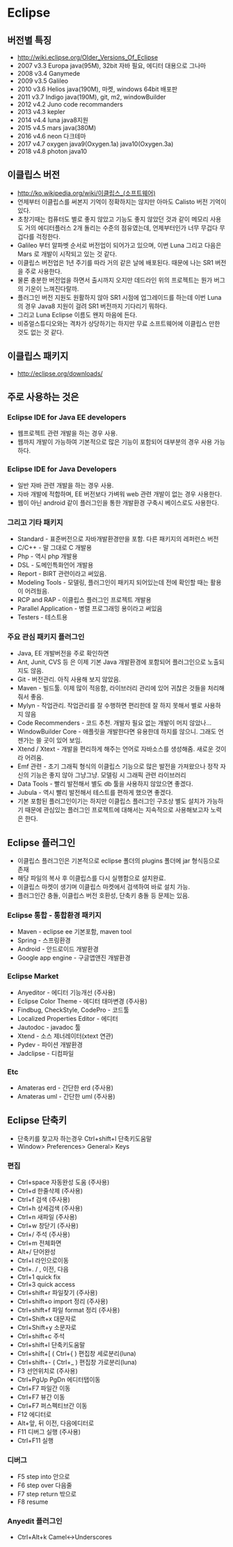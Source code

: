 # Eclipse

<!--
description = 정리자료
tag = programming, tool, eclipse
-->

## 버전별 특징

- http://wiki.eclipse.org/Older_Versions_Of_Eclipse
- 2007 v3.3 Europa java(95M), 32bit 자바 필요, 에디터 대용으로 그나마
- 2008 v3.4 Ganymede
- 2009 v3.5 Galileo
- 2010 v3.6 Helios java(190M), 마켓, windows 64bit 배포판
- 2011 v3.7 Indigo java(190M), git, m2, windowBuilder
- 2012 v4.2 Juno code recommanders
- 2013 v4.3 kepler
- 2014 v4.4 luna java8지원
- 2015 v4.5 mars java(380M)
- 2016 v4.6 neon 다크테마
- 2017 v4.7 oxygen java9(Oxygen.1a) java10(Oxygen.3a)
- 2018 v4.8 photon java10

## 이클립스 버전

- http://ko.wikipedia.org/wiki/이클립스_(소프트웨어)
- 언제부터 이클립스를 써본지 기억이 정확하지는 않지만 아마도 Calisto 버전 기억이있다.
- 초창기때는 컴퓨터도 별로 좋지 않았고 기능도 좋지 않았던 것과 같이 메모리 사용도 거의 에디터플러스 2개 돌리는 수준의 점유였는데, 언제부터인가 너무 무겁다 무겁다를 걱정한다.
- Galileo 부터 알파벳 순서로 버전업이 되어가고 있으며, 이번 Luna 그리고 다음은 Mars 로 개발이 시작되고 있는 것 같다.
- 이클립스 버전업은 1년 주기를 따라 거의 같은 날에 배포된다. 때문에 나는 SR1 버전을 주로 사용한다.
- 물론 충분한 버전업을 하면서 출시까지 오지만 데드라인 위의 프로젝트는 뭔가 버그의 기운이 느껴진다랄까.
- 플러그인 버전 지원도 원활하지 않아 SR1 시점에 업그레이드를 하는데 이번 Luna의 경우 Java8 지원이 걸려 SR1 버전까지 기다리기 뭐하다.
- 그리고 Luna Eclipse 이름도 왠지 마음에 든다.
- 비쥬얼스튜디오와는 격차가 상당하기는 하지만 무료 소프트웨어에 이클립스 만한 것도 없는 것 같다.


## 이클립스 패키지
- http://eclipse.org/downloads/

## 주로 사용하는 것은

### Eclipse IDE for Java EE developers

- 웹프로젝트 관련 개발을 하는 경우 사용.
- 웹까지 개발이 가능하여 기본적으로 많은 기능이 포함되어 대부분의 경우 사용 가능하다.

### Eclipse IDE for Java Developers

- 일반 자바 관련 개발을 하는 경우 사용.
- 자바 개발에 적합하며, EE 버전보다 가벼워 web 관련 개발이 없는 경우 사용한다.
- 웹이 아닌 android 같이 플러그인을 통한 개발환경 구축시 베이스로도 사용한다.

### 그리고 기타 패키지

- Standard - 표준버전으로 자바개발환경만을 포함. 다른 패키지의 레퍼런스 버전
- C/C++ - 말 그대로 C 개발용
- Php - 역시 php 개발용
- DSL - 도메인특화언어 개발용
- Report - BIRT 관련이라고 써있음.
- Modeling Tools - 모델링, 플러그인이 패키지 되어있는데 전에 확인할 때는 활용이 어려웠음.
- RCP and RAP - 이클립스 플러그인 프로젝트 개발용
- Parallel Application - 병렬 프로그래밍 용이라고 써있음
- Testers - 테스트용

### 주요 관심 패키지 플러그인

- Java, EE 개발버전을 주로 확인하면
- Ant, Junit, CVS 등 은 이제 기본 Java 개발환경에 포함되어 플러그인으로 노출되지도 않음.
- Git - 버전관리. 아직 사용해 보지 않았음.
- Maven - 빌드툴. 이제 많이 적응함, 라이브러리 관리에 있어 귀찮은 것들을 처리해 줘서 좋음.
- Mylyn - 작업관리. 작업관리를 잘 수행하면 편리한데 잘 하지 못해서 별로 사용하지 않음
- Code Recommenders - 코드 추천. 개발자 필요 없는 개발이 머지 않았나…
- WindowBuilder Core - 애플릿을 개발한다면 유용한데 하지를 않으니. 그래도 언젠가는 쓸 곳이 있어 보임.
- Xtend / Xtext - 개발을 편리하게 해주는 언어로 자바소스를 생성해줌. 새로운 것이라 어려움.
- Emf 관련 - 초기 그래픽 형식의 이클립스 기능으로 많은 발전을 가져왔으나 정작 자신의 기능은 좋지 않아 그냥그냥. 모델링 시 그래픽 관련 라이브러리
- Data Tools - 빨리 발전해서 별도 db 툴을 사용하지 않았으면 좋겠다.
- Jubula - 역시 빨리 발전해서 테스트를 편하게 했으면 좋겠다.
- 기본 포함된 플러그인이기는 하지만 이클립스 플러그인 구조상 별도 설치가 가능하기 때문에 관심있는 플러그인 프로젝트에 대해서는 지속적으로 사용해보고자 노력은 한다.

## Eclipse 플러그인

- 이클립스 플러그인은 기본적으로 eclipse 폴더의 plugins 폴더에 jar 형식등으로 존재
- 해당 파일의 복사 후 이클립스를 다시 실행함으로 설치완료.
- 이클립스 마켓이 생기며 이클립스 마켓에서 검색하여 바로 설치 가능.
- 플러그인간 충돌, 이클립스 버전 호환성, 단축키 충돌 등 문제는 있음.

### Eclipse 통합 - 통합환경 패키지

- Maven - eclipse ee 기본포함, maven tool
- Spring - 스프링환경
- Android - 안드로이드 개발환경
- Google app engine - 구글앱앤진 개발환경

### Eclipse Market

- Anyeditor - 에디터 기능개선 (주사용)
- Eclipse Color Theme - 에디터 태마변경 (주사용)
- Findbug, CheckStyle, CodePro - 코드툴
- Localized Properties Editor - 에디터
- Jautodoc - javadoc 툴
- Xtend - 소스 제너레이터(xtext 연관)
- Pydev - 파이션 개발환경
- Jadclipse - 디컴파일

### Etc

- Amateras erd - 간단한 erd (주사용)
- Amateras uml - 간단한 uml (주사용)

## Eclipse 단축키

- 단축키를 찾고자 하는경우 Ctrl+shift+l 단축키도움말
- Window> Preferences> General> Keys

### 편집

- Ctrl+space 자동완성 도움 (주사용)
- Ctrl+d 한줄삭제 (주사용)
- Ctrl+f 검색 (주사용)
- Ctrl+h 상세검색 (주사용)
- Ctrl+n 새파일 (주사용)
- Ctrl+w 창닫기 (주사용)
- Ctrl+/ 주석 (주사용)
- Ctrl+m 전체화면
- Alt+/ 단어완성
- Ctrl+l 라인으로이동
- Ctrl+. / , 이전, 다음
- Ctrl+1 quick fix
- Ctrl+3 quick access
- Ctrl+shift+r 파일찾기 (주사용)
- Ctrl+shift+o import 정리 (주사용)
- Ctrl+shift+f 파일 format 정리 (주사용)
- Ctrl+Shift+x 대문자로
- Ctrl+Shift+y 소문자로
- Ctrl+shift+c 주석
- Ctrl+shift+l 단축키도움말
- Ctrl+shift+[ ( Ctrl+{ ) 편집창 세로분리(luna)
- Ctrl+shift+- ( Ctrl+_ ) 편집창 가로분리(luna)
- F3 선언위치로 (주사용)
- Ctrl+PgUp PgDn 에디터탭이동
- Ctrl+F7 파일간 이동
- Ctrl+F7 뷰간 이동
- Ctrl+F7 퍼스펙티브간 이동
- F12 에디터로
- Alt+앞, 뒤 이전, 다음에디터로
- F11 디버그 실행 (주사용)
- Ctrl+F11 실행

### 디버그

- F5 step into 안으로
- F6 step over 다음줄
- F7 step return 밖으로
- F8 resume

### Anyedit 플러그인

- Ctrl+Alt+k Camel<->Underscores
